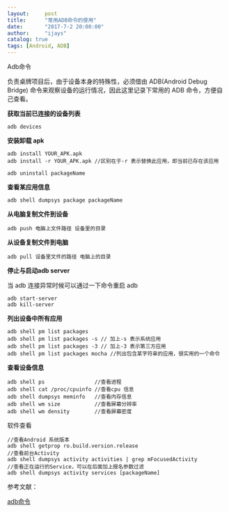 ```yaml
---
layout:     post
title:      "常用ADB命令的使用"
date:       "2017-7-2 20:00:00"
author:     "ijays"
catalog: true
tags: [Android, ADB]
---
```


Adb命令

负责桌牌项目后，由于设备本身的特殊性，必须借由 ADB(Android Debug Bridge)  命令来观察设备的运行情况，因此这里记录下常用的 ADB 命令，方便自己查看。



**获取当前已连接的设备列表**

```
adb devices
```

**安装卸载 apk**

```
adb install YOUR_APK.apk
adb install -r YOUR_APK.apk //区别在于-r 表示替换此应用，即当前已存在该应用

adb uninstall packageName 
```

**查看某应用信息**

```
adb shell dumpsys package packageName
```



**从电脑复制文件到设备**

```
adb push 电脑上文件路径 设备里的目录
```

**从设备复制文件到电脑**

```
adb pull 设备里文件的路径 电脑上的目录
```

**停止与启动adb server**

当 adb 连接异常时候可以通过一下命令重启 adb

```
adb start-server
adb kill-server
```

 **列出设备中所有应用**

 ```
adb shell pm list packages
adb shell pm list packages -s // 加上-s 表示系统应用
adb shell pm list packages -3 // 加上-3 表示第三方应用
adb shell pm list packages mocha //列出包含某字符串的应用，很实用的一个命令
 ```

**查看设备信息**

```
adb shell ps                //查看进程
adb shell cat /proc/cpuinfo //查看cpu 信息
adb shell dumpsys meminfo   //查看内存信息
adb shell wm size           //查看屏幕分辨率
adb shell wm density        //查看屏幕密度
```

软件查看

```
//查看Android 系统版本
adb shell getprop ro.build.version.release
//查看前台Activity
adb shell dumpsys activity activities | grep mFocusedActivity
//查看正在运行的Service，可以在后面加上报名参数过滤
adb shell dumpsys activity services [packageName]
```



参考文献：

[adb命令](https://github.com/mzlogin/awesome-adb)





